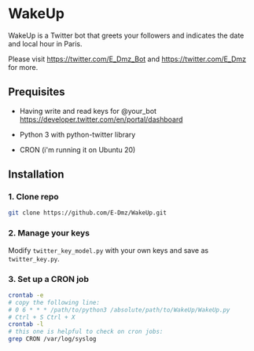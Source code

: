 # WakeUp
WakeUp is a Twitter bot that greets your followers and indicates the date and local hour in Paris.

Please visit https://twitter.com/E_Dmz_Bot and https://twitter.com/E_Dmz for more.

## Prequisites
* Having write and read keys for @your_bot https://developer.twitter.com/en/portal/dashboard 

* Python 3 with python-twitter library 

* CRON (i'm running it on Ubuntu 20)

## Installation
### 1. Clone repo
```bash 
git clone https://github.com/E-Dmz/WakeUp.git
```
### 2. Manage your keys
Modify `twitter_key_model.py` with your own keys and save as `twitter_key.py`.

### 3. Set up a CRON job
```bash
crontab -e
# copy the following line: 
# 0 6 * * * /path/to/python3 /absolute/path/to/WakeUp/WakeUp.py
# Ctrl + S Ctrl + X
crontab -l
# this one is helpful to check on cron jobs: 
grep CRON /var/log/syslog
```

